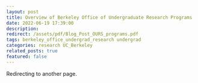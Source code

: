 ```yaml
---
layout: post
title: Overview of Berkeley Office of Undergraduate Research Programs
date: 2022-06-19 17:39:00
description: 
redirect: /assets/pdf/Blog_Post_OURS_programs.pdf
tags: berkeley_office_undergrad_research undergrad
categories: research UC_Berkeley
related_posts: true
featured: false
---
```


Redirecting to another page.
